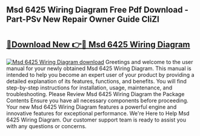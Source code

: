 ## Msd 6425 Wiring Diagram Free Pdf Download - Part-PSv New Repair Owner Guide CliZl

# <h2><a href="http://dft5x6n.blite.top/?on=Msd+6425+Wiring+Diagram">🔗Download New 👉🔴 Msd 6425 Wiring Diagram</a></h2>

[![Msd 6425 Wiring Diagram download](https://i.imgur.com/lujVjoI.png)](http://dft5x6n.blite.top/?on=Msd+6425+Wiring+Diagram)
Greetings and welcome to the user manual for your newly obtained Msd 6425 Wiring Diagram. This manual is intended to help you become an expert user of your product by providing a detailed explanation of its features, functions, and benefits. You will find step-by-step instructions for installation, usage, maintenance, and troubleshooting. Please Review Msd 6425 Wiring Diagram the Package Contents Ensure you have all necessary components before proceeding. Your new Msd 6425 Wiring Diagram features a powerful engine and innovative features for exceptional performance. We're Here to Help Msd 6425 Wiring Diagram. Our customer support team is ready to assist you with any questions or concerns.
